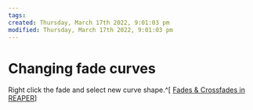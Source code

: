 ```yaml
---
tags: 
created: Thursday, March 17th 2022, 9:01:03 pm
modified: Thursday, March 17th 2022, 9:01:03 pm
---
```


# Changing fade curves
Right click the fade and select new curve shape.^[ [Fades & Crossfades in REAPER](https://www.youtube.com/watch?v=HLFMV7ae3TE)]